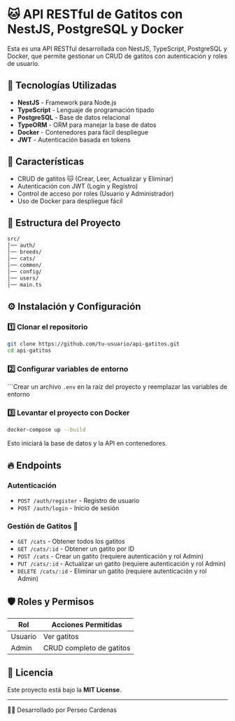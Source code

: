 # 🐱 API RESTful de Gatitos con NestJS, PostgreSQL y Docker

Esta es una API RESTful desarrollada con NestJS, TypeScript, PostgreSQL y Docker, que permite gestionar un CRUD de gatitos con autenticación y roles de usuario.

## 🚀 Tecnologías Utilizadas
- **NestJS** - Framework para Node.js
- **TypeScript** - Lenguaje de programación tipado
- **PostgreSQL** - Base de datos relacional
- **TypeORM** - ORM para manejar la base de datos
- **Docker** - Contenedores para fácil despliegue
- **JWT** - Autenticación basada en tokens

## 📌 Características
- CRUD de gatitos 🐱 (Crear, Leer, Actualizar y Eliminar)
- Autenticación con JWT (Login y Registro)
- Control de acceso por roles (Usuario y Administrador)
- Uso de Docker para despliegue fácil

## 📂 Estructura del Proyecto
```bash
src/
│── auth/     
│── breeds/   
│── cats/       
│── common/      
│── config/       
│── users/      
│── main.ts     
```

## ⚙️ Instalación y Configuración
### 1️⃣ Clonar el repositorio
```bash
git clone https://github.com/tu-usuario/api-gatitos.git
cd api-gatitos
```

### 2️⃣ Configurar variables de entorno
```Crear un archivo `.env` en la raíz del proyecto y reemplazar las variables de entorno

### 3️⃣ Levantar el proyecto con Docker
```bash
docker-compose up --build
```
Esto iniciará la base de datos y la API en contenedores.

## 🔥 Endpoints
### Autenticación
- `POST /auth/register` - Registro de usuario
- `POST /auth/login` - Inicio de sesión

### Gestión de Gatitos 🐾
- `GET /cats` - Obtener todos los gatitos
- `GET /cats/:id` - Obtener un gatito por ID
- `POST /cats` - Crear un gatito (requiere autenticación y rol Admin)
- `PUT /cats/:id` - Actualizar un gatito (requiere autenticación y rol Admin)
- `DELETE /cats/:id` - Eliminar un gatito (requiere autenticación y rol Admin)

## 🛡️ Roles y Permisos
| Rol         | Acciones Permitidas |
|------------|--------------------|
| Usuario    | Ver gatitos        |
| Admin      | CRUD completo de gatitos |

## 📜 Licencia
Este proyecto está bajo la **MIT License**.

---
👨‍💻 Desarrollado por Perseo Cardenas
